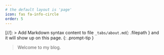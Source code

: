 ```yaml
---
# the default layout is 'page'
icon: fas fa-info-circle
order: 5
---
```


[//]: > Add Markdown syntax content to file `_tabs/about.md`{: .filepath } and it will show up on this page.
{: .prompt-tip }

> Welcome to my blog.
